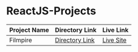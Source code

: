 # ReactJS-Projects

| Project Name  | Directory Link | Live Link |
| ------------- | ------------- | ------------- |
| Filmpire  | [Directory Link](https://github.com/A-Kumar23/filmpire)  |[Live Site](https://a-kumar-filmpire.netlify.app/)|

